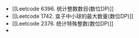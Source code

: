 
+ [[Leetcode 6396. 统计整数数目(数位DP)]]
+ [[Leetcode 1742. 盒子中小球的最大数量(数位DP)]]
+ [[Leetcode 2376. 统计特殊整数(数位DP)]]
+ 
